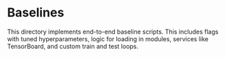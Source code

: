 # Baselines

This directory implements end-to-end baseline scripts. This includes flags with
tuned hyperparameters, logic for loading in modules, services like TensorBoard,
and custom train and test loops.
